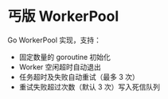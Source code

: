 # 丐版 WorkerPool

Go WorkerPool 实现，支持：

- 固定数量的 goroutine 初始化
- Worker 空闲超时自动退出
- 任务超时及失败自动重试（最多 3 次）
- 重试失败超过次数（默认 3 次）写入死信队列
